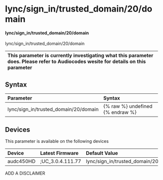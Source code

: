 ﻿---
description: lync/sign_in/trusted_domain/20/domain
search: false
---

# lync/sign_in/trusted_domain/20/domain

#### lync/sign_in/trusted_domain/20/domain

lync/sign_in/trusted_domain/20/domain


| This parameter is currently investigating what this parameter does. Please refer to Audiocodes wesite for details on this parameter | 
| :--- |

## Syntax
| Parameter | Syntax |
| :--- | :--- |
|lync/sign_in/trusted_domain/20/domain | {% raw %} undefined {% endraw %}|

## Devices
This parameter is available on the following devices

| Device | Latest Firmware | Default Value |
|:---|:---|:---|
| audc450HD | ;UC_3.0.4.111.77 | lync/sign_in/trusted_domain/20/domain= 

ADD A DISCLAIMER
